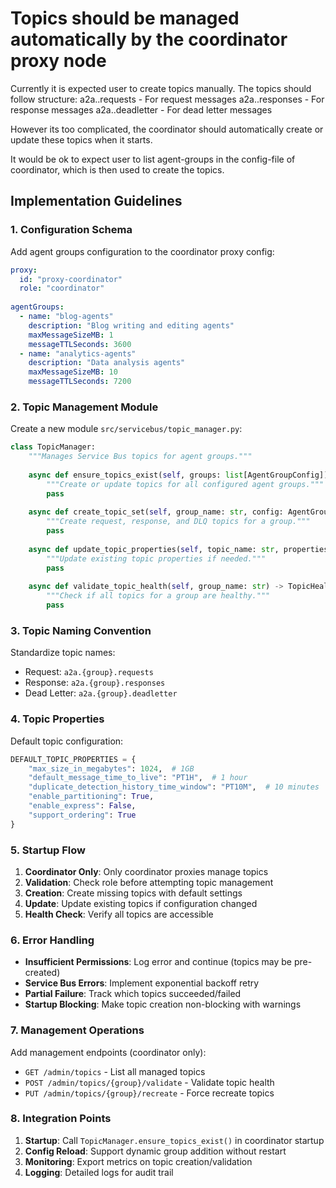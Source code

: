 # Topics should be managed automatically by the coordinator proxy node

Currently it is expected user to create topics manually.
The topics should follow structure:
a2a.<group>.requests    - For request messages
a2a.<group>.responses   - For response messages
a2a.<group>.deadletter  - For dead letter messages

However its too complicated, the coordinator should automatically create or update these topics when it starts.

It would be ok to expect user to list agent-groups in the config-file of coordinator, which is then used to create the topics.

## Implementation Guidelines

### 1. Configuration Schema

Add agent groups configuration to the coordinator proxy config:

```yaml
proxy:
  id: "proxy-coordinator"
  role: "coordinator"
  
agentGroups:
  - name: "blog-agents"
    description: "Blog writing and editing agents"
    maxMessageSizeMB: 1
    messageTTLSeconds: 3600
  - name: "analytics-agents"
    description: "Data analysis agents"
    maxMessageSizeMB: 10
    messageTTLSeconds: 7200
```

### 2. Topic Management Module

Create a new module `src/servicebus/topic_manager.py`:

```python
class TopicManager:
    """Manages Service Bus topics for agent groups."""
    
    async def ensure_topics_exist(self, groups: list[AgentGroupConfig]) -> dict[str, TopicStatus]:
        """Create or update topics for all configured agent groups."""
        pass
    
    async def create_topic_set(self, group_name: str, config: AgentGroupConfig) -> TopicSetResult:
        """Create request, response, and DLQ topics for a group."""
        pass
    
    async def update_topic_properties(self, topic_name: str, properties: TopicProperties) -> bool:
        """Update existing topic properties if needed."""
        pass
    
    async def validate_topic_health(self, group_name: str) -> TopicHealthStatus:
        """Check if all topics for a group are healthy."""
        pass
```

### 3. Topic Naming Convention

Standardize topic names:
- Request: `a2a.{group}.requests`
- Response: `a2a.{group}.responses`
- Dead Letter: `a2a.{group}.deadletter`

### 4. Topic Properties

Default topic configuration:
```python
DEFAULT_TOPIC_PROPERTIES = {
    "max_size_in_megabytes": 1024,  # 1GB
    "default_message_time_to_live": "PT1H",  # 1 hour
    "duplicate_detection_history_time_window": "PT10M",  # 10 minutes
    "enable_partitioning": True,
    "enable_express": False,
    "support_ordering": True
}
```

### 5. Startup Flow

1. **Coordinator Only**: Only coordinator proxies manage topics
2. **Validation**: Check role before attempting topic management
3. **Creation**: Create missing topics with default settings
4. **Update**: Update existing topics if configuration changed
5. **Health Check**: Verify all topics are accessible

### 6. Error Handling

- **Insufficient Permissions**: Log error and continue (topics may be pre-created)
- **Service Bus Errors**: Implement exponential backoff retry
- **Partial Failure**: Track which topics succeeded/failed
- **Startup Blocking**: Make topic creation non-blocking with warnings

### 7. Management Operations

Add management endpoints (coordinator only):
- `GET /admin/topics` - List all managed topics
- `POST /admin/topics/{group}/validate` - Validate topic health
- `PUT /admin/topics/{group}/recreate` - Force recreate topics

### 8. Integration Points

1. **Startup**: Call `TopicManager.ensure_topics_exist()` in coordinator startup
2. **Config Reload**: Support dynamic group addition without restart
3. **Monitoring**: Export metrics on topic creation/validation
4. **Logging**: Detailed logs for audit trail


